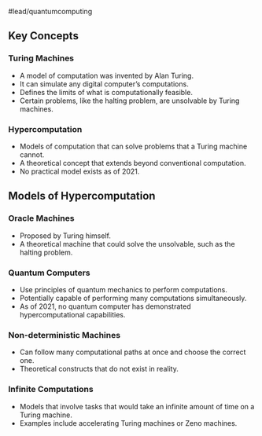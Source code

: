 #lead/quantumcomputing

## Key Concepts

### Turing Machines

- A model of computation was invented by Alan Turing.
- It can simulate any digital computer’s computations.
- Defines the limits of what is computationally feasible.
- Certain problems, like the halting problem, are unsolvable by Turing machines.

### Hypercomputation

- Models of computation that can solve problems that a Turing machine cannot.
- A theoretical concept that extends beyond conventional computation.
- No practical model exists as of 2021.

## Models of Hypercomputation

### Oracle Machines

- Proposed by Turing himself.
- A theoretical machine that could solve the unsolvable, such as the halting problem.

### Quantum Computers

- Use principles of quantum mechanics to perform computations.
- Potentially capable of performing many computations simultaneously.
- As of 2021, no quantum computer has demonstrated hypercomputational capabilities.

### Non-deterministic Machines

- Can follow many computational paths at once and choose the correct one.
- Theoretical constructs that do not exist in reality.

### Infinite Computations

- Models that involve tasks that would take an infinite amount of time on a Turing machine.
- Examples include accelerating Turing machines or Zeno machines.
